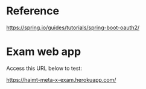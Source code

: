 # Reference
https://spring.io/guides/tutorials/spring-boot-oauth2/

# Exam web app
Access this URL below to test:

https://haimt-meta-x-exam.herokuapp.com/


